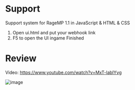 # Support
Support system for RageMP 1.1 in JavaScript & HTML & CSS

1. Open ui.html and put your webhook link
2. F5 to open the UI ingame
Finished

# Review
Video: https://www.youtube.com/watch?v=MxT-labIYvg 

![image](https://user-images.githubusercontent.com/77588421/177634264-8b38afc1-fa02-440f-bc3b-a950a57691fc.png)

